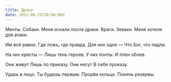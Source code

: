 ```yaml
---
title: Драка
date: 2012-08-31T16:08:00Z
---
```


Менты. Собаки.
Меня искали после драки.
Враги. Зеваки.
Меня хотели для атаки.

Им всё равно.
Где ложь, где правда.
Для них одно —
Что Бог, что падла.

На них кресты —
Лишь тень героев.
У них понты.
И плен обоев.

Они живут
Лишь по приказу.
Они несут
В себе проказу.

Ударь в лицо.
Ты будешь первым.
Прорви кольцо.
Покинь резервы.